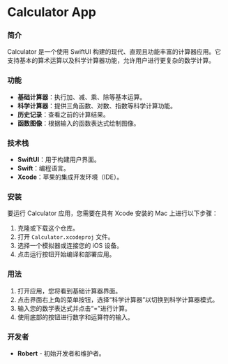 # Calculator App

### 简介
Calculator 是一个使用 SwiftUI 构建的现代、直观且功能丰富的计算器应用。它支持基本的算术运算以及科学计算器功能，允许用户进行更复杂的数学计算。

### 功能

- **基础计算器**：执行加、减、乘、除等基本运算。
- **科学计算器**：提供三角函数、对数、指数等科学计算功能。
- **历史记录**：查看之前的计算结果。
- **函数图像**：根据输入的函数表达式绘制图像。

### 技术栈
- **SwiftUI**：用于构建用户界面。
- **Swift**：编程语言。
- **Xcode**：苹果的集成开发环境（IDE）。

### 安装
要运行 Calculator 应用，您需要在具有 Xcode 安装的 Mac 上进行以下步骤：

1. 克隆或下载这个仓库。
2. 打开 `Calculator.xcodeproj` 文件。
3. 选择一个模拟器或连接您的 iOS 设备。
4. 点击运行按钮开始编译和部署应用。

### 用法
1. 打开应用，您将看到基础计算器界面。
2. 点击界面右上角的菜单按钮，选择“科学计算器”以切换到科学计算器模式。
3. 输入您的数学表达式并点击“=”进行计算。
4. 使用底部的按钮进行数字和运算符的输入。

### 开发者
- **Robert** - 初始开发者和维护者。
